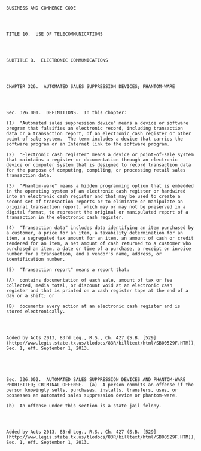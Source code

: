 ﻿
    
    
    	
    					
    
    
    BUSINESS AND COMMERCE CODE
    
      
    
    
    TITLE 10.  USE OF TELECOMMUNICATIONS
    
      
    
    
    SUBTITLE B.  ELECTRONIC COMMUNICATIONS
    
      
    
    
    CHAPTER 326.  AUTOMATED SALES SUPPRESSION DEVICES; PHANTOM-WARE
    
      
    
    
    Sec. 326.001.  DEFINITIONS.  In this chapter:
    
    (1)  "Automated sales suppression device" means a device or software program that falsifies an electronic record, including transaction data or a transaction report, of an electronic cash register or other point-of-sale system.  The term includes a device that carries the software program or an Internet link to the software program.
    
    (2)  "Electronic cash register" means a device or point-of-sale system that maintains a register or documentation through an electronic device or computer system that is designed to record transaction data for the purpose of computing, compiling, or processing retail sales transaction data.
    
    (3)  "Phantom-ware" means a hidden programming option that is embedded in the operating system of an electronic cash register or hardwired into an electronic cash register and that may be used to create a second set of transaction reports or to eliminate or manipulate an original transaction report, which may or may not be preserved in a digital format, to represent the original or manipulated report of a transaction in the electronic cash register.
    
    (4)  "Transaction data" includes data identifying an item purchased by a customer, a price for an item, a taxability determination for an item, a segregated tax amount for an item, an amount of cash or credit tendered for an item, a net amount of cash returned to a customer who purchased an item, a date or time of a purchase, a receipt or invoice number for a transaction, and a vendor's name, address, or identification number.
    
    (5)  "Transaction report" means a report that:
    
    (A)  contains documentation of each sale, amount of tax or fee collected, media total, or discount void at an electronic cash register and that is printed on a cash register tape at the end of a day or a shift; or
    
    (B)  documents every action at an electronic cash register and is stored electronically.
    
    
    
    
    Added by Acts 2013, 83rd Leg., R.S., Ch. 427 (S.B. [529](http://www.legis.state.tx.us/tlodocs/83R/billtext/html/SB00529F.HTM)), Sec. 1, eff. September 1, 2013.
    
    
    
    
    
    Sec. 326.002.  AUTOMATED SALES SUPPRESSION DEVICES AND PHANTOM-WARE PROHIBITED; CRIMINAL OFFENSE.  (a)  A person commits an offense if the person knowingly sells, purchases, installs, transfers, uses, or possesses an automated sales suppression device or phantom-ware.
    
    (b)  An offense under this section is a state jail felony.
    
    
    
    
    Added by Acts 2013, 83rd Leg., R.S., Ch. 427 (S.B. [529](http://www.legis.state.tx.us/tlodocs/83R/billtext/html/SB00529F.HTM)), Sec. 1, eff. September 1, 2013.
    
    
    
    
    				
